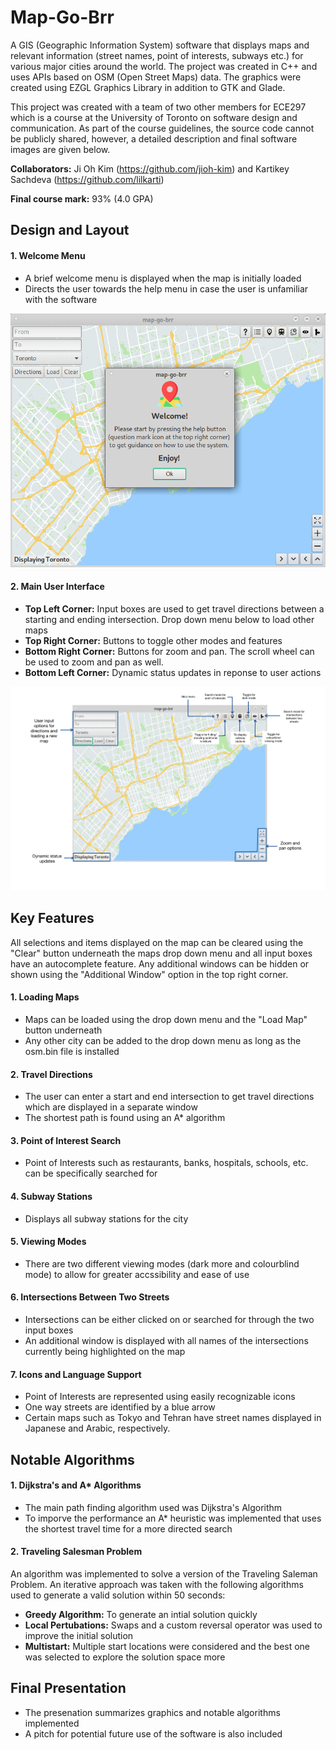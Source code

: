 # Map-Go-Brr
A GIS (Geographic Information System) software that displays maps and relevant information (street names, point of interests, subways etc.) for various major cities around the world. The project was created in C++ and uses APIs based on OSM (Open Street Maps) data. The graphics were created using EZGL Graphics Library in addition to GTK and Glade.

This project was created with a team of two other members for ECE297 which is a course at the University of Toronto on software design and communication. As part of the course guidelines, the source code cannot be publicly shared, however, a detailed description and final software images are given below.

**Collaborators:** Ji Oh Kim (https://github.com/jioh-kim) and Kartikey Sachdeva (https://github.com/lilkarti)

**Final course mark:** 93% (4.0 GPA) 

## Design and Layout 

#### 1. Welcome Menu 
- A brief welcome menu is displayed when the map is initially loaded 
- Directs the user towards the help menu in case the user is unfamiliar with the software 

<img src="/images/initialLoad.PNG" width="600" /> 

#### 2. Main User Interface 
- **Top Left Corner:** Input boxes are used to get travel directions between a starting and ending intersection. Drop down menu below to load other maps 
- **Top Right Corner:** Buttons to toggle other modes and features 
- **Bottom Right Corner:** Buttons for zoom and pan. The scroll wheel can be used to zoom and pan as well. 
- **Bottom Left Corner:** Dynamic status updates in reponse to user actions 

<img src="/images/mainUI.jpg" width="1000" /> 

## Key Features 

All selections and items displayed on the map can be cleared using the "Clear" button underneath the maps drop down menu and all input boxes have an autocomplete feature. Any additional windows can be hidden or shown using the "Additional Window" option in the top right corner.

#### 1. Loading Maps 
- Maps can be loaded using the drop down menu and the "Load Map" button underneath
- Any other city can be added to the drop down menu as long as the osm.bin file is installed

#### 2. Travel Directions 
- The user can enter a start and end intersection to get travel directions which are displayed in a separate window 
- The shortest path is found using an A* algorithm 

#### 3. Point of Interest Search 
- Point of Interests such as restaurants, banks, hospitals, schools, etc. can be specifically searched for

#### 4. Subway Stations 
- Displays all subway stations for the city 

#### 5. Viewing Modes
- There are two different viewing modes (dark more and colourblind mode) to allow for greater accssibility and ease of use 

#### 6. Intersections Between Two Streets 
- Intersections can be either clicked on or searched for through the two input boxes 
- An additional window is displayed with all names of the intersections currently being highlighted on the map 

#### 7. Icons and Language Support 
- Point of Interests are represented using easily recognizable icons 
- One way streets are identified by a blue arrow 
- Certain maps such as Tokyo and Tehran have street names displayed in Japanese and Arabic, respectively. 

## Notable Algorithms 

#### 1. Dijkstra's and A* Algorithms 
- The main path finding algorithm used was Dijkstra's Algorithm 
- To imporve the performance an A* heuristic was implemented that uses the shortest travel time for a more directed search 

#### 2. Traveling Salesman Problem 
An algorithm was implemented to solve a version of the Traveling Saleman Problem. An iterative approach was taken with the following algorithms used to generate a valid solution within 50 seconds: 
- **Greedy Algorithm:** To generate an intial solution quickly 
- **Local Pertubations:** Swaps and a custom reversal operator was used to improve the initial solution 
- **Multistart:** Multiple start locations were considered and the best one was selected to explore the solution space more 

## Final Presentation 
- The presenation summarizes graphics and notable algorithms implemented
- A pitch for potential future use of the software is also included  
